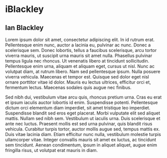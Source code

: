 # iBlackley
## Ian Blackley

Lorem ipsum dolor sit amet, consectetur adipiscing elit. In id rutrum erat. Pellentesque enim nunc, auctor a lacinia eu, pulvinar ac nunc. Donec a scelerisque sem. Donec lobortis, tellus a faucibus scelerisque, arcu tortor viverra mauris, ut suscipit urna mauris sit amet nulla. Phasellus pulvinar tempus ligula nec rhoncus. Ut venenatis libero at tincidunt sollicitudin. Pellentesque enim urna, aliquam et aliquam eget, cursus ut nisl. Nunc ac volutpat diam, at rutrum libero. Nam sed pellentesque ipsum. Nulla posuere viverra vehicula. Maecenas et tempor est. Quisque sed dolor eget nisl ornare porttitor vitae id dolor. Mauris eu lectus ultrices, efficitur orci et, fermentum lectus. Maecenas sodales quis augue nec finibus.

Sed nibh dui, vestibulum vitae arcu quis, rhoncus pretium urna. Cras eu erat et ipsum iaculis auctor lobortis id enim. Suspendisse potenti. Pellentesque dictum orci elementum diam imperdiet, sit amet tristique leo imperdiet. Suspendisse blandit sed eros eget placerat. Morbi vulputate elit sed aliquet mattis. Nullam sed nibh sem. Vestibulum ut iaculis urna. Duis scelerisque et ante nec luctus. Praesent mollis est sed urna pulvinar, quis blandit risus vehicula. Curabitur turpis tortor, auctor mollis augue sed, tempus mattis ex. Duis vitae lacinia diam. Etiam efficitur nunc nulla, vestibulum molestie turpis ullamcorper vitae. Integer convallis mauris sit amet ex luctus, ac tincidunt sem tincidunt. Aenean condimentum, ipsum in aliquet aliquet, augue enim fringilla risus, ut volutpat erat mauris in diam.
